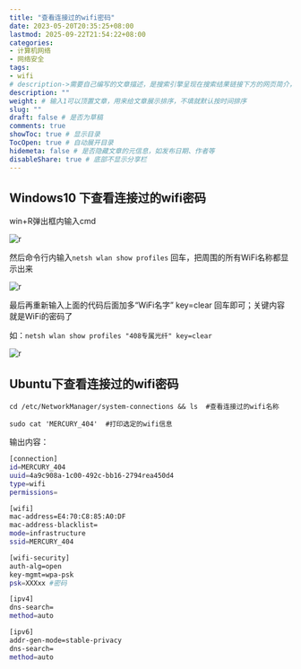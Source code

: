 ```yaml
---
title: "查看连接过的wifi密码"
date: 2023-05-20T20:35:25+08:00
lastmod: 2025-09-22T21:54:22+08:00
categories:
- 计算机网络
- 网络安全
tags:
- wifi
# description->需要自己编写的文章描述，是搜索引擎呈现在搜索结果链接下方的网页简介，建议设置
description: ""
weight: # 输入1可以顶置文章，用来给文章展示排序，不填就默认按时间排序
slug: ""
draft: false # 是否为草稿
comments: true
showToc: true # 显示目录
TocOpen: true # 自动展开目录
hidemeta: false # 是否隐藏文章的元信息，如发布日期、作者等
disableShare: true # 底部不显示分享栏
---
```





## Windows10 下查看连接过的wifi密码

win+R弹出框内输入cmd

 ![r](https://img2020.cnblogs.com/blog/1020884/202012/1020884-20201212151436062-1870549067.png)

 

然后命令行内输入`netsh wlan show profiles` 回车，把周围的所有WiFi名称都显示出来

 ![r](https://img2020.cnblogs.com/blog/1020884/202012/1020884-20201212235411393-1117446773.png)

最后再重新输入上面的代码后面加多“WiFi名字” key=clear 回车即可；关键内容就是WiFi的密码了

如：`netsh wlan show profiles "408专属光纤" key=clear`

 

 ![r](https://img2020.cnblogs.com/blog/1020884/202012/1020884-20201212235552693-409557473.png)


## Ubuntu下查看连接过的wifi密码


```shell
cd /etc/NetworkManager/system-connections && ls  #查看连接过的wifi名称

sudo cat 'MERCURY_404'  #打印选定的wifi信息
```

输出内容：
```bash
[connection]
id=MERCURY_404
uuid=4a9c908a-1c00-492c-bb16-2794rea450d4
type=wifi
permissions=

[wifi]
mac-address=E4:70:C8:85:A0:DF
mac-address-blacklist=
mode=infrastructure
ssid=MERCURY_404

[wifi-security]
auth-alg=open
key-mgmt=wpa-psk
psk=XXXxx #密码

[ipv4]
dns-search=
method=auto

[ipv6]
addr-gen-mode=stable-privacy
dns-search=
method=auto

```





